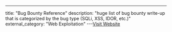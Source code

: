 ---
title: "Bug Bounty Reference"
description: "huge list of bug bounty write-up that is categorized by the bug type (SQLi, XSS, IDOR, etc.)"
external_category: "Web Exploitation"
---[Visit Website](https://github.com/ngalongc/bug-bounty-reference)


